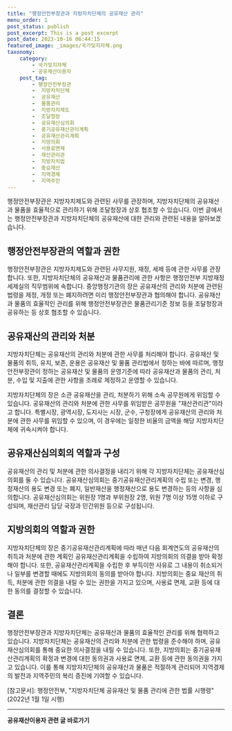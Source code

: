 ```yaml
---
title: "행정안전부장관과 지방자치단체의 공유재산 관리"
menu_order: 1
post_status: publish
post_excerpt: This is a post excerpt
post_date: 2023-10-16 06:44:15
featured_image: _images/국가및지자체.png
taxonomy:
    category:
        - 국가및지자체
        - 공유재산이용자
    post_tag:
        - 행정안전부장관
        -  지방자치단체
        -  공유재산
        -  물품관리
        -  지방자치제도
        -  조달청장
        -  공유재산심의회
        -  중기공유재산관리계획
        -  공유재산관리계획
        -  지방의회
        -  사용료면제
        -  재산관리관
        -  지방자치법
        -  중요재산
        -  지역경제
        -  지역주민
---
```




행정안전부장관은 지방자치제도와 관련된 사무를 관장하며, 지방자치단체의 공유재산과 물품을 효율적으로 관리하기 위해 조달청장과 상호 협조할 수 있습니다. 이번 글에서는 행정안전부장관과 지방자치단체의 공유재산에 대한 관리와 관련된 내용을 알아보겠습니다.

## 행정안전부장관의 역할과 권한

행정안전부장관은 지방자치제도와 관련된 사무지원, 재정, 세제 등에 관한 사무를 관장합니다. 또한, 지방자치단체의 공유재산과 물품관리에 관한 사항은 행정안전부 지방재정세제실의 직무범위에 속합니다. 중앙행정기관의 장은 공유재산의 관리와 처분에 관련된 법령을 제정, 개정 또는 폐지하려면 미리 행정안전부장관과 협의해야 합니다. 공유재산과 물품의 효율적인 관리를 위해 행정안전부장관은 물품관리기준 정보 등을 조달청장과 공유하는 등 상호 협조할 수 있습니다.

## 공유재산의 관리와 처분

지방자치단체는 공유재산의 관리와 처분에 관한 사무를 처리해야 합니다. 공유재산 및 물품의 취득, 유지, 보존, 운용은 공유재산 및 물품 관리법에서 정하는 바에 따르며, 행정안전부장관이 정하는 공유재산 및 물품의 운영기준에 따라 공유재산과 물품의 관리, 처분, 수입 및 지출에 관한 사항을 조례로 제정하고 운영할 수 있습니다.

지방자치단체의 장은 소관 공유재산을 관리, 처분하기 위해 소속 공무원에게 위임할 수 있습니다. 공유재산의 관리와 처분에 관한 사무를 위임받은 공무원을 "재산관리관"이라고 합니다. 특별시장, 광역시장, 도지사는 시장, 군수, 구청장에게 공유재산의 관리와 처분에 관한 사무를 위임할 수 있으며, 이 경우에는 일정한 비율의 금액을 해당 지방자치단체에 귀속시켜야 합니다.

## 공유재산심의회의 역할과 구성

공유재산의 관리 및 처분에 관한 의사결정을 내리기 위해 각 지방자치단체는 공유재산심의회를 둘 수 있습니다. 공유재산심의회는 중기공유재산관리계획의 수립 또는 변경, 행정재산의 용도 변경 또는 폐지, 일반재산을 행정재산으로 용도 변경하는 등의 사항을 심의합니다. 공유재산심의회는 위원장 1명과 부위원장 2명, 위원 7명 이상 15명 이하로 구성되며, 재산관리 담당 국장과 민간위원 등으로 구성됩니다.

## 지방의회의 역할과 권한

지방자치단체의 장은 중기공유재산관리계획에 따라 매년 다음 회계연도의 공유재산의 취득과 처분에 관한 계획인 공유재산관리계획을 수립하여 지방의회의 의결을 받아 확정해야 합니다. 또한, 공유재산관리계획을 수립한 후 부득이한 사유로 그 내용이 취소되거나 일부를 변경할 때에도 지방의회의 동의를 받아야 합니다. 지방의회는 중요 재산의 취득, 처분에 관한 의결을 내릴 수 있는 권한을 가지고 있으며, 사용료 면제, 교환 등에 대한 동의를 결정할 수 있습니다.

## 결론

행정안전부장관과 지방자치단체는 공유재산과 물품의 효율적인 관리를 위해 협력하고 있습니다. 지방자치단체는 공유재산의 관리와 처분에 관한 법령을 준수해야 하며, 공유재산심의회를 통해 중요한 의사결정을 내릴 수 있습니다. 또한, 지방의회는 중기공유재산관리계획의 확정과 변경에 대한 동의권과 사용료 면제, 교환 등에 관한 동의권을 가지고 있습니다. 이를 통해 지방자치단체의 공유재산과 물품은 적절하게 관리되어 지역경제의 발전과 지역주민의 복리 증진에 기여할 수 있습니다.

[참고문서]: 행정안전부, "지방자치단체 공유재산 및 물품 관리에 관한 법률 시행령" (2022년 1월 1일 시행)

<!-- wp:separator -->
<hr class="wp-block-separator has-alpha-channel-opacity"/>
<!-- /wp:separator -->

<!-- wp:group {"backgroundColor":"base","layout":{"type":"constrained"}} -->
<div class="wp-block-group has-base-background-color has-background"><!-- wp:paragraph {"align":"center","fontSize":"large"} -->
<p class="has-text-align-center has-large-font-size"><strong>공유재산이용자 관련 글 바로가기</strong></p>
<!-- /wp:paragraph -->


<!-- wp:latest-posts
{"categories":[{"id":1570,"count":19,"description":"","link":"https://uknowlaw.com/category/%ea%b3%b5%ec%9c%a0%ec%9e%ac%ec%82%b0%ec%9d%b4%ec%9a%a9%ec%9e%90/","name":"공유재산이용자","slug":"공유재산이용자","taxonomy":"category","parent":0,"meta":[],"_links":{"self":[{"href":"https://uknowlaw.com/wp-json/wp/v2/categories/1570"}],"collection":[{"href":"https://uknowlaw.com/wp-json/wp/v2/categories"}],"about":[{"href":"https://uknowlaw.com/wp-json/wp/v2/taxonomies/category"}],"wp:post_type":[{"href":"https://uknowlaw.com/wp-json/wp/v2/posts?categories=1570"}],"curies":[{"name":"wp","href":"https://api.w.org/{rel}","templated":true}]}}],"postsToShow":100,"excerptLength":28,"postLayout":"grid","columns":2,"featuredImageAlign":"left","featuredImageSizeSlug":"large","fontSize":"medium"} /--></div>
<!-- /wp:group -->